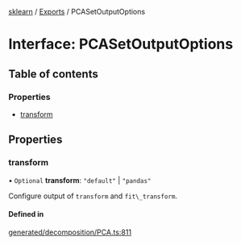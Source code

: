 [sklearn](../readme.md) / [Exports](../modules.md) / PCASetOutputOptions

# Interface: PCASetOutputOptions

## Table of contents

### Properties

- [transform](PCASetOutputOptions.md#transform)

## Properties

### transform

• `Optional` **transform**: ``"default"`` \| ``"pandas"``

Configure output of `transform` and `fit\_transform`.

#### Defined in

[generated/decomposition/PCA.ts:811](https://github.com/transitive-bullshit/scikit-learn-ts/blob/367336a/packages/sklearn/src/generated/decomposition/PCA.ts#L811)
